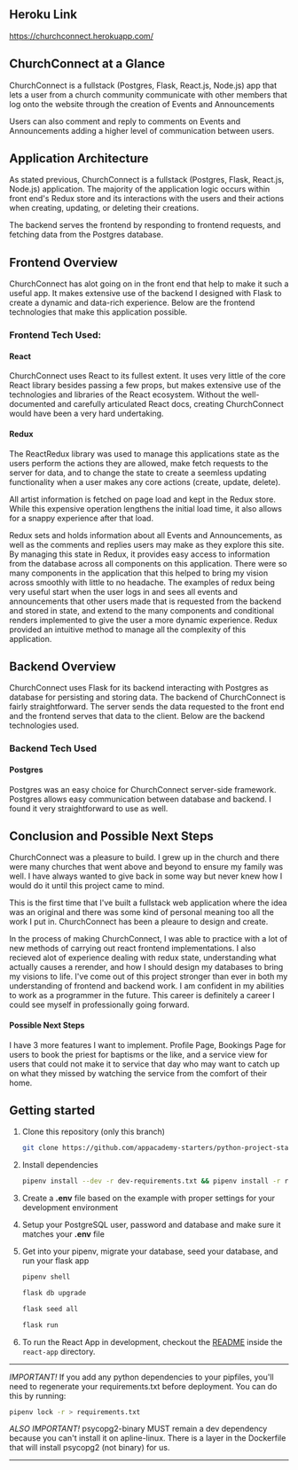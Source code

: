 ## Heroku Link
https://churchconnect.herokuapp.com/

## ChurchConnect at a Glance

ChurchConnect is a fullstack (Postgres, Flask, React.js, Node.js) app that lets a user from a church community communicate with other members that log onto the website through the creation of Events and Announcements

Users can also comment and reply to comments on Events and Announcements adding a higher level of communication between users.

## Application Architecture

As stated previous, ChurchConnect is a fullstack  (Postgres, Flask, React.js, Node.js) application. The majority of the application logic occurs within front end's Redux store and its interactions with the users and their actions when creating, updating, or deleting their creations.

The backend serves the frontend by responding to frontend requests, and fetching data from the Postgres database.

## Frontend Overview
ChurchConnect has alot going on in the front end that help to make it such a useful app. It makes extensive use of the backend I designed with Flask to create a dynamic and data-rich experience. Below are the frontend technologies that make this application possible.

### Frontend Tech Used:

#### React
ChurchConnect uses React to its fullest extent. It uses very little of the core React library besides passing a few props, but makes extensive use of the technologies and libraries of the React ecosystem. Without the well-documented and carefully articulated React docs, creating ChurchConnect would have been a very hard undertaking.


#### Redux
The ReactRedux library was used to manage this applications state as the users perform the actions they are allowed, make fetch requests to the server for data, and to change the state to create a seemless updating functionality when a user makes any core actions (create, update, delete).

All artist information is fetched on page load and kept in the Redux store. While this expensive operation lengthens the initial load time, it also allows for a snappy experience after that load.

Redux sets and holds information about all Events and Announcements, as well as the comments and replies users may make as they explore this site. By managing this state in Redux, it provides easy access to information from the database across all components on this application. There were so many components in the application that this helped to bring my vision across smoothly with little to no headache. The examples of redux being very useful start when the user logs in and sees all events and announcements that other users made that is requested from the backend and stored in state, and extend to the many components and conditional renders implemented to give the user a more dynamic experience. Redux provided an intuitive method to manage all the complexity of this application.

## Backend Overview

ChurchConnect uses Flask for its backend interacting with Postgres as database for persisting and storing data. The backend of ChurchConnect is fairly straightforward. The server sends the data requested to the front end and the frontend serves that data to the client. Below are the backend technologies used.

### Backend Tech Used

#### Postgres
Postgres was an easy choice for ChurchConnect server-side framework. Postgres allows easy communication between database and backend. I found it very straightforward to use as well.


## Conclusion and Possible Next Steps
ChurchConnect was a pleasure to build. I grew up in the church and there were many churches that went above and beyond to ensure my family was well. I have always wanted to give back in some way but never knew how I would do it until this project came to mind.

This is the first time that I've built a fullstack web application where the idea was an original and there was some kind of personal meaning too all the work I put in. ChurchConnect has been a pleaure to design and create.

In the process of making ChurchConnect, I was able to practice with a lot of new methods of carrying out react frontend implementations. I also recieved alot of experience dealing with redux state, understanding what actually causes a rerender, and how I should design my databases to bring my visions to life. I've come out of this project stronger than ever in both my understanding of frontend and backend work. I am confident in my abilities to work as a programmer in the future. This career is definitely a career I could see myself in professionally going forward.

#### Possible Next Steps
I have 3 more features I want to implement. Profile Page, Bookings Page for users to book the priest for baptisms or the like, and a service view for users that could not make it to service that day who may want to catch up on what they missed by watching the service from the comfort of their home.




## Getting started

1. Clone this repository (only this branch)

   ```bash
   git clone https://github.com/appacademy-starters/python-project-starter.git
   ```

2. Install dependencies

      ```bash
      pipenv install --dev -r dev-requirements.txt && pipenv install -r requirements.txt
      ```

3. Create a **.env** file based on the example with proper settings for your
   development environment
4. Setup your PostgreSQL user, password and database and make sure it matches your **.env** file

5. Get into your pipenv, migrate your database, seed your database, and run your flask app

   ```bash
   pipenv shell
   ```

   ```bash
   flask db upgrade
   ```

   ```bash
   flask seed all
   ```

   ```bash
   flask run
   ```

6. To run the React App in development, checkout the [README](./react-app/README.md) inside the `react-app` directory.

***
*IMPORTANT!*
   If you add any python dependencies to your pipfiles, you'll need to regenerate your requirements.txt before deployment.
   You can do this by running:

   ```bash
   pipenv lock -r > requirements.txt
   ```

*ALSO IMPORTANT!*
   psycopg2-binary MUST remain a dev dependency because you can't install it on apline-linux.
   There is a layer in the Dockerfile that will install psycopg2 (not binary) for us.
***
